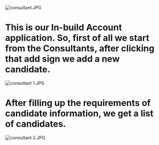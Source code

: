 ![consultant.JPG](/.attachments/consultant-120a0050-d781-44f6-883b-41e5c840b856.JPG)
# This is our In-build Account application. So, first of all we start from the Consultants, after clicking that add sign we add a new candidate.
![consultant 1.JPG](/.attachments/consultant%201-23a212f0-3ca7-45d6-8689-79a8d061abf6.JPG)
# After filling up the requirements of candidate information, we get a list of candidates.
![consultant 2.JPG](/.attachments/consultant%202-2ea2d23c-0abd-4604-84f6-36c3cd059b1c.JPG)